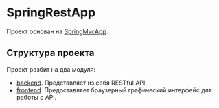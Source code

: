 # SpringRestApp

Проект основан на [SpringMvcApp](../../../SpringMvcApp).

## Структура проекта
Проект разбит на два модуля:
* [backend](/backend/README.md). Представляет из себя RESTful API.
* [frontend](/frontend/README.md). Предоставляет браузерный графический интерфейс для работы с API.
